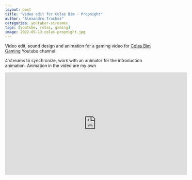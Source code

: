 ```yaml
---
layout: post
title: "Video edit for Colas Bim - Propnight"
author: "Alexandre Trachez"
categories: youtuber-streamer
tags: [youtube, colas, gaming]
image: 2022-05-13-colas-propnight.jpg
---
```


Video edit, sound design and animation for a gaming video for [Colas Bim Gaming](https://www.youtube.com/c/COLASBIMGAMING) Youtube channel.

4 streams to synchronize, work with an animator for the introduction animation. Animation in the video are my own

<iframe width="600" height="338" src="https://www.youtube.com/embed/tWRdYtWA1SU" title="Colas Bim Gaming - Propnight" frameborder="0" allow="autoplay; clipboard-write; encrypted-media; picture-in-picture" allowfullscreen></iframe>